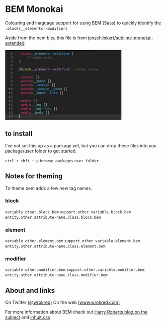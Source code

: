 BEM Monokai
===========

Colouring and lnaguage support for using BEM (Sass) to quickly identify the `.blocks__elements--modifiers`

Aside from the bem bits, this file is from [jonschlinkert/sublime-monokai-extended](jonschlinkert/sublime-monokai-extended)

![bem screenshot](https://github.com/wrokred/bem-monokai/raw/master/bemScreenshot.jpg "bem screenshot")

## to install

I've not set this up as a package yet, but you can drop these files into you package/user folder to get started.

`ctrl + shft + p`
`browse packages`
`user folder`

## Notes for theming

To theme bem adds a few new tag names.

### block

`variable.other.block.bem`
`support.other.variable.block.bem`
`entity.other.attribute-name.class.block.bem`

### element

`variable.other.element.bem`
`support.other.variable.element.bem`
`entity.other.attribute-name.class.element.bem`

### modifier

`variable.other.modifier.bem`
`support.other.variable.modifier.bem`
`entity.other.attribute-name.class.modifier.bem`

## About and links

On Twitter [(@wrokred)](http://www.twitter.com/wrokred)
On the web [(www.wrokred.com)](http://www.wrokred.com)

For more information about BEM check out [Harry Roberts blog on the subject](http://csswizardry.com/2013/01/mindbemding-getting-your-head-round-bem-syntax/) and [inhuit.css]()

